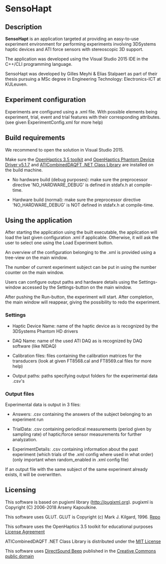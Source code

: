 # SensoHapt

## Description
**SensoHapt** is an application targeted at providing an easy-to-use experiment environment 
for performing experiments involving 3DSystems haptic devices and ATI force sensors with stereoscopic 3D support.

The application was developed using the Visual Studio 2015 IDE in the C++/CLI programming language.

SensoHapt was developed by Gilles Meyhi & Elias Stalpaert as part of their thesis pursuing a MSc degree in Engineering Technology: Electronics-ICT at KULeuven.

## Experiment configuration
Experiments are configured using a .xml file.
With possible elements being experiment, trial, event and trial features with their corresponding attributes.
(see given ExperimentConfig.xml for more help)


## Build requirements
We recommend to open the solution in Visual Studio 2015.

Make sure the [OpenHaptics 3.5 toolkit](https://3dssupport.microsoftcrmportals.com/knowledgebase/article/KA-03459/en-us) and
[OpenHaptics Phantom Device Driver v5.1.7](https://3dssupport.microsoftcrmportals.com/knowledgebase/article/KA-01460/en-us) and
[ATICombinedDAQFT .NET Class Library](https://www.ati-ia.com/Products/ft/software/daq_software.aspx) are installed on the build machine.

- No hardware build (debug purposes): make sure the preprocessor directive 'NO_HARDWARE_DEBUG' is defined in stdafx.h at compile-time.

- Hardware build (normal):  make sure the preprocessor directive 'NO_HARDWARE_DEBUG' is NOT defined in stdafx.h at compile-time.

## Using the application
After starting the application using the built executable, the application will load the last given configuration .xml if applicable.
Otherwise, it will ask the user to select one using the Load Experiment button.

An overview of the configuration belonging to the .xml is provided using a tree-view on the main window.

The number of current experiment subject can be put in using the number counter on the main window.

Users can configure output paths and hardware details using the Settings-window accessed by the Settings-button on the main window.

After pushing the Run-button, the experiment will start. After completion, the main window will reappear, giving the possibility to redo the experiment.

### Settings

- Haptic Device Name: name of the haptic device as is recognized by the 3DSystems Phantom HD drivers

- DAQ Name: name of the used ATI DAQ as is recognized by DAQ software (like NIDAQ)

- Calibration files: files containing the calibration matrices for the transducers
(look at given FT8568.cal and FT8569.cal files for more help)

- Output paths: paths specifying output folders for the experimental data .csv's

### Output files
Experimental data is output in 3 files:

- Answers: .csv containing the answers of the subject belonging to an experiment run

- TrialData: .csv containing periodical measurements (period given by sampling rate) of haptic/force sensor measurements for further analyzation.

- ExperimentDetails: .csv containing information about the past experiment (which trials of the .xml config where used in what order)
(only important when random_enabled in .xml config file)

If an output file with the same subject of the same experiment already exists, it will be overwritten.

## Licensing
This software is based on pugixml library (http://pugixml.org). pugixml is Copyright (C) 2006-2018 Arseny Kapoulkine.

This software uses GLUT. GLUT is Copyright (c) Mark J. Kilgard, 1996. [Repo](https://github.com/markkilgard/glut)

This software uses the OpenHaptics 3.5 toolkit for educational purposes [License Agreement](https://s3.amazonaws.com/dl.3dsystems.com/binaries/Sensable/OH/3.5/OpenHapticsDeveloperEditionLicense.txt)

ATICombinedDAQFT .NET Class Library is distributed under the [MIT License](https://opensource.org/licenses/mit-license.html)

This software uses [DirectSound Beep](https://www.codeproject.com/script/Articles/ViewDownloads.aspx?aid=32892) published in the [Creative Commons public domain](https://creativecommons.org/share-your-work/public-domain/)
